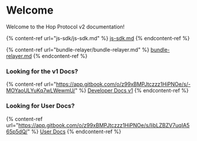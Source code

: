 # Welcome

Welcome to the Hop Protocol v2 documentation!

{% content-ref url="js-sdk/js-sdk.md" %}
[js-sdk.md](js-sdk/js-sdk.md)
{% endcontent-ref %}

{% content-ref url="bundle-relayer/bundle-relayer.md" %}
[bundle-relayer.md](bundle-relayer/bundle-relayer.md)
{% endcontent-ref %}

### Looking for the v1 Docs?

{% content-ref url="https://app.gitbook.com/o/z99xBMPJtczzz1HiPNOe/s/-MOYaoULYuKq7wLWewmU/" %}
[Developer Docs v1](https://app.gitbook.com/o/z99xBMPJtczzz1HiPNOe/s/-MOYaoULYuKq7wLWewmU/)
{% endcontent-ref %}

### Looking for User Docs?

{% content-ref url="https://app.gitbook.com/o/z99xBMPJtczzz1HiPNOe/s/libLZBZV7uqIA565p5dQ/" %}
[User Docs](https://app.gitbook.com/o/z99xBMPJtczzz1HiPNOe/s/libLZBZV7uqIA565p5dQ/)
{% endcontent-ref %}

